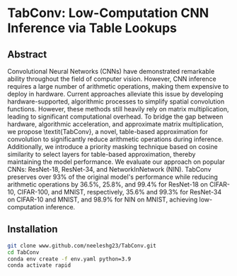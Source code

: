 # TabConv: Low-Computation CNN Inference via Table Lookups 

## Abstract

Convolutional Neural Networks (CNNs) have demonstrated remarkable ability throughout the field of computer vision. 
However, CNN inference requires a large number of arithmetic operations, making them expensive to deploy in hardware.
Current approaches alleviate this issue by developing hardware-supported, algorithmic processes to simplify spatial convolution functions. 
However, these methods still heavily rely on matrix multiplication, leading to significant computational overhead.
To bridge the gap between hardware, algorithmic acceleration, and approximate matrix multiplication, we propose \textit{TabConv}, a novel, table-based approximation for convolution to significantly reduce arithmetic operations during inference.
Additionally, we introduce a priority masking technique based on cosine similarity to select layers for table-based approximation, thereby maintaining the model performance.
We evaluate our approach on popular CNNs: ResNet-18, ResNet-34, and NetworkInNetwork (NIN).
TabConv preserves over 93\% of the original model's performance while reducing arithmetic operations by 36.5\%, 25.8\%, and 99.4\% for ResNet-18 on CIFAR-10, CIFAR-100, and MNIST, respectively, 35.6\% and 99.3\% for ResNet-34 on CIFAR-10 and MNIST, and 98.9\% for NIN on MNIST, achieving low-computation inference.

## Installation
```bash
git clone www.github.com/neeleshg23/TabConv.git
cd TabConv
conda env create -f env.yaml python=3.9
conda activate rapid
```
